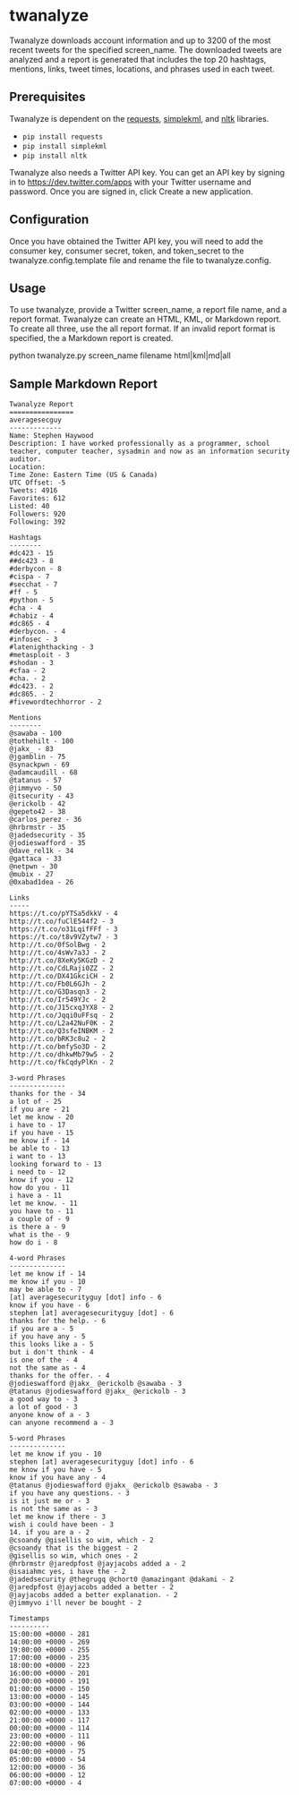 twanalyze
=========

Twanalyze downloads account information and up to 3200 of the most recent tweets for the specified screen_name. The downloaded tweets are analyzed and a report is generated that includes the top 20 hashtags, mentions, links, tweet times, locations, and phrases used in each tweet.

Prerequisites
-------------
Twanalyze is dependent on the [requests](http://docs.python-requests.org/en/latest/index.html), [simplekml](http://simplekml.readthedocs.org/en/latest/), and [nltk](http://nltk.org/) libraries.
* `pip install requests`
* `pip install simplekml`
* `pip install nltk`

Twanalyze also needs a Twitter API key. You can get an API key by signing in to https://dev.twitter.com/apps with your Twitter username and password. Once you are signed in, click Create a new application.

Configuration
-------------
Once you have obtained the Twitter API key, you will need to add the consumer key, consumer secret, token, and token_secret to the twanalyze.config.template file and rename the file to twanalyze.config.

Usage
-----
To use twanalyze, provide a Twitter screen_name, a report file name, and a report format. Twanalyze can create an HTML, KML, or Markdown report. To create all three, use the all report format. If an invalid report format is specified, the a Markdown report is created.

python twanalyze.py screen_name filename html|kml|md|all

Sample Markdown Report
----------------------
	Twanalyze Report
	================
	averagesecguy
	-------------
	Name: Stephen Haywood
	Description: I have worked professionally as a programmer, school teacher, computer teacher, sysadmin and now as an information security auditor.
	Location: 
	Time Zone: Eastern Time (US & Canada)
	UTC Offset: -5
	Tweets: 4916
	Favorites: 612
	Listed: 40
	Followers: 920
	Following: 392

	Hashtags
	--------
	#dc423 - 15
	##dc423 - 8
	#derbycon - 8
	#cispa - 7
	#secchat - 7
	#ff - 5
	#python - 5
	#cha - 4
	#chabiz - 4
	#dc865 - 4
	#derbycon. - 4
	#infosec - 3
	#latenighthacking - 3
	#metasploit - 3
	#shodan - 3
	#cfaa - 2
	#cha. - 2
	#dc423. - 2
	#dc865. - 2
	#fivewordtechhorror - 2

	Mentions
	--------
	@sawaba - 100
	@tothehilt - 100
	@jakx_ - 83
	@jgamblin - 75
	@synackpwn - 69
	@adamcaudill - 68
	@tatanus - 57
	@jimmyvo - 50
	@itsecurity - 43
	@erickolb - 42
	@gepeto42 - 38
	@carlos_perez - 36
	@hrbrmstr - 35
	@jadedsecurity - 35
	@jodieswafford - 35
	@dave_rel1k - 34
	@gattaca - 33
	@netpwn - 30
	@mubix - 27
	@0xabad1dea - 26

	Links
	-----
	https://t.co/pYTSa5dkkV - 4
	http://t.co/fuClE544f2 - 3
	https://t.co/o31LqifFFf - 3
	https://t.co/t8v9VZytw7 - 3
	http://t.co/0fSolBwg - 2
	http://t.co/4sWv7a3J - 2
	http://t.co/8XeKy5KGzD - 2
	http://t.co/CdLRaji0ZZ - 2
	http://t.co/DX41GkciCH - 2
	http://t.co/Fb0L6GJh - 2
	http://t.co/G3Dasqn3 - 2
	http://t.co/Ir549YJc - 2
	http://t.co/J15cxqJYX8 - 2
	http://t.co/Jqqi0uFFsq - 2
	http://t.co/L2a42NuF0K - 2
	http://t.co/Q3sfeINBKM - 2
	http://t.co/bRK3c8u2 - 2
	http://t.co/bmfySo3D - 2
	http://t.co/dhkwMb79w5 - 2
	http://t.co/fkCqdyPlKn - 2

	3-word Phrases
	--------------
	thanks for the - 34
	a lot of - 25
	if you are - 21
	let me know - 20
	i have to - 17
	if you have - 15
	me know if - 14
	be able to - 13
	i want to - 13
	looking forward to - 13
	i need to - 12
	know if you - 12
	how do you - 11
	i have a - 11
	let me know. - 11
	you have to - 11
	a couple of - 9
	is there a - 9
	what is the - 9
	how do i - 8

	4-word Phrases
	--------------
	let me know if - 14
	me know if you - 10
	may be able to - 7
	[at] averagesecurityguy [dot] info - 6
	know if you have - 6
	stephen [at] averagesecurityguy [dot] - 6
	thanks for the help. - 6
	if you are a - 5
	if you have any - 5
	this looks like a - 5
	but i don't think - 4
	is one of the - 4
	not the same as - 4
	thanks for the offer. - 4
	@jodieswafford @jakx_ @erickolb @sawaba - 3
	@tatanus @jodieswafford @jakx_ @erickolb - 3
	a good way to - 3
	a lot of good - 3
	anyone know of a - 3
	can anyone recommend a - 3

	5-word Phrases
	--------------
	let me know if you - 10
	stephen [at] averagesecurityguy [dot] info - 6
	me know if you have - 5
	know if you have any - 4
	@tatanus @jodieswafford @jakx_ @erickolb @sawaba - 3
	if you have any questions. - 3
	is it just me or - 3
	is not the same as - 3
	let me know if there - 3
	wish i could have been - 3
	14. if you are a - 2
	@csoandy @gisellis so wim, which - 2
	@csoandy that is the biggest - 2
	@gisellis so wim, which ones - 2
	@hrbrmstr @jaredpfost @jayjacobs added a - 2
	@isaiahmc yes, i have the - 2
	@jadedsecurity @thegrugq @chort0 @amazingant @dakami - 2
	@jaredpfost @jayjacobs added a better - 2
	@jayjacobs added a better explanation. - 2
	@jimmyvo i'll never be bought - 2

	Timestamps
	----------
	15:00:00 +0000 - 281
	14:00:00 +0000 - 269
	19:00:00 +0000 - 255
	17:00:00 +0000 - 235
	18:00:00 +0000 - 223
	16:00:00 +0000 - 201
	20:00:00 +0000 - 191
	01:00:00 +0000 - 150
	13:00:00 +0000 - 145
	03:00:00 +0000 - 144
	02:00:00 +0000 - 133
	21:00:00 +0000 - 117
	00:00:00 +0000 - 114
	23:00:00 +0000 - 111
	22:00:00 +0000 - 96
	04:00:00 +0000 - 75
	05:00:00 +0000 - 54
	12:00:00 +0000 - 36
	06:00:00 +0000 - 12
	07:00:00 +0000 - 4

